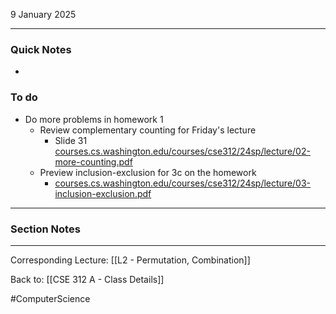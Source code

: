 9 January 2025

---
### Quick Notes
- 

### To do
- Do more problems in homework 1
	- Review complementary counting for Friday's lecture 
		- Slide 31 [courses.cs.washington.edu/courses/cse312/24sp/lecture/02-more-counting.pdf](https://courses.cs.washington.edu/courses/cse312/24sp/lecture/02-more-counting.pdf)
	- Preview inclusion-exclusion for 3c on the homework
		- [courses.cs.washington.edu/courses/cse312/24sp/lecture/03-inclusion-exclusion.pdf](https://courses.cs.washington.edu/courses/cse312/24sp/lecture/03-inclusion-exclusion.pdf)


---
### Section Notes



---
Corresponding Lecture: [[L2 - Permutation, Combination]]

Back to: [[CSE 312 A - Class Details]]

#ComputerScience 

